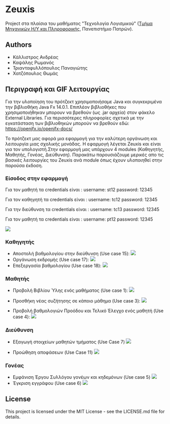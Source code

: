 # Zeuxis
Project στα πλαίσια του μαθήματος "Τεχνολογία Λογισμικού" 
([Τμήμα Μηχανικών Η/Υ και Πληροφορικής](https://www.ceid.upatras.gr/), Πανεπιστήμιο Πατρών).
## Authors
* Κάλλιστρος Ανδρέας
* Καψάλης Ρωμανός
* Τριανταφυλλόπουλος Παναγιώτης
* Χατζόπουλος Θωμάς

## Περιγραφή και GIF λειτουργίας
Για την υλοποίηση του πρότζεκτ χρησιμοποιήσαμε Java και συγκεκριμένα την βιβλιοθήκη Java Fx 14.0.1.
Επιπλέον βιβλιοθήκες που χρησιμοποιήθηκαν μπορουν να βρεθούν (ως .jar αρχεία) στον φάκελο External Libraries.
Για περισσότερες πληροφορίες σχετικά με την εγκατάσταση των βιβλιοθηκών μπορούν να βρεθούν εδώ: https://openjfx.io/openjfx-docs/

Το πρότζεκτ μας αφορά μια εφαρμογή για την καλύτερη οργάνωση και λειτουργία μιας σχολικής μονάδας. Η εφαρμογή 
λέγεται Zeuxis και είναι για τον υπολογιστή.Στην εφαρμογή μας υπάρχουν 4 modules (Καθηγητής, Μαθητής, Γονέας, Διεύθυνση). 
Παρακάτω παρουσιάζουμε μερικές απο τις βασικές λειτουργίες του Zeuxis ανά module όπως έχουν υλοποιηθεί στην παρούσα έκδοση.

### Είσοδος στην εφαρμογή
Για τον μαθητή τα credentials είναι :
username: st12
password: 12345

Για τον καθηγητή τα credentials είναι :
username: tc12
password: 12345

Για την διεύθυνση τα credentials είναι :
username: tc13
password: 12345

Για τον μαθητή τα credentials είναι :
username: pt12
password: 12345

![](GIFS/login.gif)

### Καθηγητής
* Αποστολή βαθμολογίου στην διεύθυνση (Use case 15):
![](GIFS/sendGradebook.gif)
* Οργάνωση εκδρομής (Use case 17):
![](GIFS/create_Excursion.gif)
* Επεξεργασία βαθμολογίου (Use case 18):
![](GIFS/edit_Gradebook.gif)
### Μαθητής
* Προβολή Βιβλίου Ύλης ενός μαθήματος (Use case 1):
![](GIFS/curriculum.gif)

* Προσθήκη νέας συζήτησης σε κάποιο μάθημα (Use case 3):
![](GIFS/discussion.gif)

* Προβολή βαθμολογιών Προόδου και Τελικό Έλεγχο ενός μαθητή (Use case 4):
![](GIFS/grades.gif)

### Διεύθυνση
* Εξαγωγή στοιχείων μαθητών τμήματος (Use Case 7)
![](GIFS/studentDataExport.gif)

* Προώθηση αποφάσεων (Use Case 11)
![](GIFS/newDecision.gif)
### Γονέας
* Εμφάνιση Έργου Συλλόγου γονέων και κηδεμόνων (Use case 5)
![](GIFS/PG_Work.gif)
* Έγκριση εγγράφου (Use case 6)
![](GIFS/Approval.gif)


## License
This project is licensed under the MIT License - see the LICENSE.md file for details.
